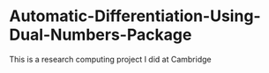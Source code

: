 # Automatic-Differentiation-Using-Dual-Numbers-Package

This is a research computing project I did at Cambridge
